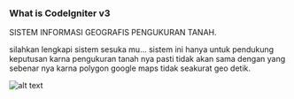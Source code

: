 
<h3>What is CodeIgniter v3</h3>


SISTEM INFORMASI GEOGRAFIS PENGUKURAN TANAH.


silahkan lengkapi sistem sesuka mu...
sistem ini hanya untuk pendukung keputusan karna pengukuran tanah nya pasti tidak akan sama dengan yang sebenar nya karna polygon google maps tidak seakurat geo detik.


![alt text](https://1.bp.blogspot.com/-2az25h7I6MM/X8kuXisV07I/AAAAAAAABao/1YBf-apcy2wXM0KzxQudOHGJZljht-SfACLcBGAsYHQ/s16000/gisLuasTanah.JPG=?raw=true)
